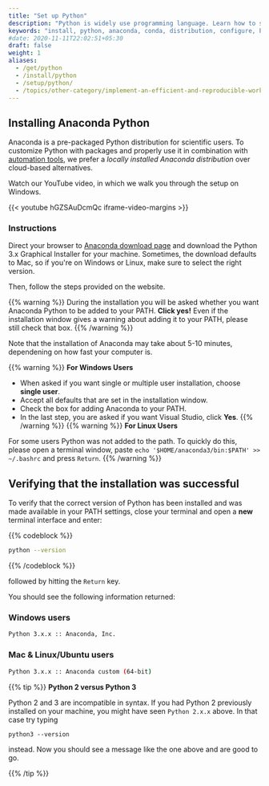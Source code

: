 ```yaml
---
title: "Set up Python"
description: "Python is widely use programming language. Learn how to set it up on your computer."
keywords: "install, python, anaconda, conda, distribution, configure, PATH, statistics"
#date: 2020-11-11T22:02:51+05:30
draft: false
weight: 1
aliases:
  - /get/python
  - /install/python
  - /setup/python/
  - /topics/other-category/implement-an-efficient-and-reproducible-workflow/setup/python.md
---
```


## Installing Anaconda Python

Anaconda is a pre-packaged Python distribution for scientific users. To customize Python with packages and properly use it in combination with [automation tools](/topics/configure-your-computer/automation-and-workflows/make/), we prefer a *locally installed Anaconda distribution* over cloud-based alternatives.

Watch our YouTube video, in which we walk you through the setup on Windows.

{{< youtube hGZSAuDcmQc iframe-video-margins >}}

### Instructions
Direct your browser to [Anaconda download page](https://www.anaconda.com/download/) and download the Python 3.x Graphical Installer for your machine.
Sometimes, the download defaults to Mac, so if you're on Windows or Linux, make sure to select the right version.

Then, follow the steps provided on the website.

{{% warning %}}
During the installation you will be asked whether you want Anaconda Python to be added to your PATH. **Click yes!**
Even if the installation window gives a warning about adding it to your PATH, please still check that box.
{{% /warning %}}

Note that the installation of Anaconda may take about 5-10 minutes, dependening on how fast your computer is.

{{% warning %}}
**For Windows Users**

*   When asked if you want single or multiple user installation, choose **single user**.
*   Accept all defaults that are set in the installation window.
*   Check the box for adding Anaconda to your PATH.
*   In the last step, you are asked if you want Visual Studio, click **Yes**.
{{% /warning %}}
{{% warning %}}
**For Linux Users**

For some users Python was not added to the path. To quickly do this, please open a terminal window, paste ```echo '$HOME/anaconda3/bin:$PATH' >> ~/.bashrc``` and press `Return`.
{{% /warning %}}

## Verifying that the installation was successful

To verify that the correct version of Python has been installed and was made available in your PATH settings, close your terminal and open a **new** terminal interface and enter:

{{% codeblock %}}
```bash
python --version
```
{{% /codeblock %}}

followed by hitting the `Return` key.

You should see the following information returned:

### Windows users

```bash
Python 3.x.x :: Anaconda, Inc.
```

### Mac & Linux/Ubuntu users

```bash
Python 3.x.x :: Anaconda custom (64-bit)
```

{{% tip %}}
**Python 2 versus Python 3**

Python 2 and 3 are incompatible in syntax.
If you had Python 2 previously installed on your machine,
you might have seen `Python 2.x.x` above. In that case try typing

```python3 --version```

instead. Now you should see a message like the one above and are good to go.

{{% /tip %}}
